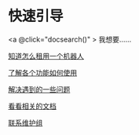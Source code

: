 # 快速引导

<a @click="docsearch()"
    >
    我想要……
</a>

[知道怎么租用一个机器人](./purchase.md)

[了解各个功能如何使用](../zfjbot/)

[解决遇到的一些问题](./faq.md)

[看看相关的文档](./plan.md)

[联系维护组](./contact.md)

<script
    >
export default {
    methods: {
        docsearch(){
            var btn = document.getElementsByClassName('DocSearch DocSearch-Button')[0];
            btn.click();
        },
    }
}
</script>
